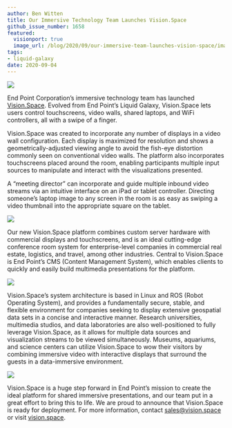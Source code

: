 ```yaml
---
author: Ben Witten
title: Our Immersive Technology Team Launches Vision.Space
github_issue_number: 1658
featured:
  visionport: true
  image_url: /blog/2020/09/our-immersive-team-launches-vision-space/image-0.jpg
tags:
- liquid-galaxy
date: 2020-09-04
---
```


<img src="/blog/2020/09/our-immersive-team-launches-vision-space/image-0.jpg" />

End Point Corporation’s immersive technology team has launched [Vision.Space](https://vision.space/). Evolved from End Point’s Liquid Galaxy, Vision.Space lets users control touchscreens, video walls, shared laptops, and WiFi controllers, all with a swipe of a finger.

Vision.Space was created to incorporate any number of displays in a video wall configuration. Each display is maximized for resolution and shows a geometrically-adjusted viewing angle to avoid the fish-eye distortion commonly seen on conventional video walls. The platform also incorporates touchscreens placed around the room, enabling participants multiple input sources to manipulate and interact with the visualizations presented.

A “meeting director” can incorporate and guide multiple inbound video streams via an intuitive interface on an iPad or tablet controller. Directing someone’s laptop image to any screen in the room is as easy as swiping a video thumbnail into the appropriate square on the tablet.

<img src="/blog/2020/09/our-immersive-team-launches-vision-space/image-1.jpg" />

Our new Vision.Space platform combines custom server hardware with commercial displays and touchscreens, and is an ideal cutting-edge conference room system for enterprise-level companies in commercial real estate, logistics, and travel, among other industries. Central to Vision.Space is End Point’s CMS (Content Management System), which enables clients to quickly and easily build multimedia presentations for the platform.

<img src="/blog/2020/09/our-immersive-team-launches-vision-space/image-2.jpg" />

Vision.Space’s system architecture is based in Linux and ROS (Robot Operating System), and provides a fundamentally secure, stable, and flexible environment for companies seeking to display extensive geospatial data sets in a concise and interactive manner. Research universities, multimedia studios, and data laboratories are also well-positioned to fully leverage Vision.Space, as it allows for multiple data sources and visualization streams to be viewed simultaneously. Museums, aquariums, and science centers can utilize Vision.Space to wow their visitors by combining immersive video with interactive displays that surround the guests in a data-immersive environment.

<img src="/blog/2020/09/our-immersive-team-launches-vision-space/image-3.jpg" />

Vision.Space is a huge step forward in End Point’s mission to create the ideal platform for shared immersive presentations, and our team put in a great effort to bring this to life. We are proud to announce that Vision.Space is ready for deployment. For more information, contact [sales@vision.space](mailto:sales@vision.space) or visit [vision.space](https://vision.space).
